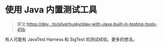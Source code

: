 # 使用 Java 内置测试工具

> 原文:[https://dev . to/silverhusky/play-with-Java-built-in-testing-tools-41ib](https://dev.to/silverhusky/play-with-java-built-in-testing-tools-41ib)

有人可能有 JavaTest Harness 和 SigTest 的测试经验。更多的想法。
